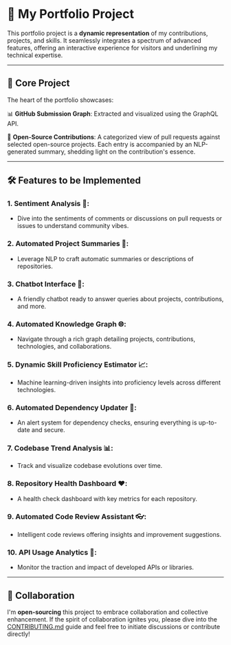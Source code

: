# 🌟 My Portfolio Project

This portfolio project is a **dynamic representation** of my contributions, projects, and skills. It seamlessly integrates a spectrum of advanced features, offering an interactive experience for visitors and underlining my technical expertise.

---

## 🚀 Core Project

The heart of the portfolio showcases:

📊 **GitHub Submission Graph**: Extracted and visualized using the GraphQL API.
 
🔗 **Open-Source Contributions**: A categorized view of pull requests against selected open-source projects. Each entry is accompanied by an NLP-generated summary, shedding light on the contribution's essence.

---

## 🛠 Features to be Implemented

### 1. **Sentiment Analysis** 🧠:
   - Dive into the sentiments of comments or discussions on pull requests or issues to understand community vibes.

### 2. **Automated Project Summaries** 📝:
   - Leverage NLP to craft automatic summaries or descriptions of repositories.

### 3. **Chatbot Interface** 💬:
   - A friendly chatbot ready to answer queries about projects, contributions, and more.

### 4. **Automated Knowledge Graph** 🌐:
   - Navigate through a rich graph detailing projects, contributions, technologies, and collaborations.

### 5. **Dynamic Skill Proficiency Estimator** 📈:
   - Machine learning-driven insights into proficiency levels across different technologies.

### 6. **Automated Dependency Updater** 🔄:
   - An alert system for dependency checks, ensuring everything is up-to-date and secure.

### 7. **Codebase Trend Analysis** 📊:
   - Track and visualize codebase evolutions over time.

### 8. **Repository Health Dashboard** ❤️:
   - A health check dashboard with key metrics for each repository.

### 9. **Automated Code Review Assistant** 👓:
   - Intelligent code reviews offering insights and improvement suggestions.

### 10. **API Usage Analytics** 📡:
   - Monitor the traction and impact of developed APIs or libraries.

---

## 🤝 Collaboration

I'm **open-sourcing** this project to embrace collaboration and collective enhancement. If the spirit of collaboration ignites you, please dive into the [CONTRIBUTING.md](./CONTRIBUTING.md) guide and feel free to initiate discussions or contribute directly!
